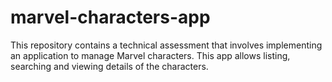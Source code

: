 # marvel-characters-app

This repository contains a technical assessment that involves implementing an application to manage Marvel characters. This app allows listing, searching and viewing details of the characters.
